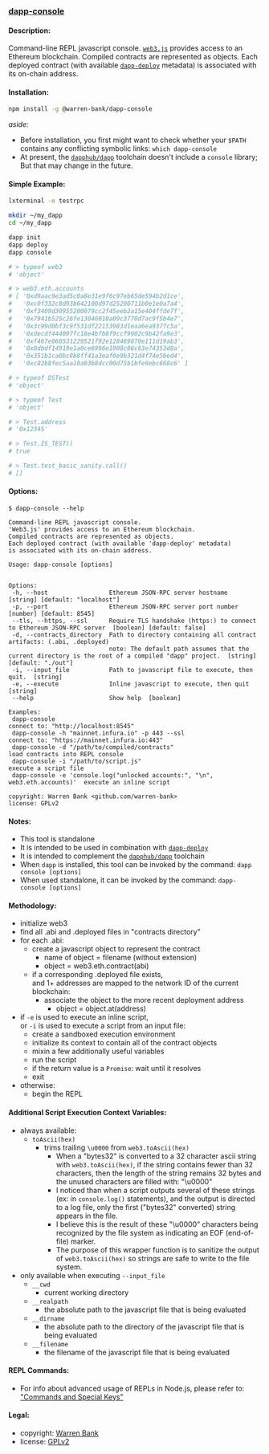### [dapp-console](https://github.com/warren-bank/dapp-console)

#### Description:

Command-line REPL javascript console. [`web3.js`](https://github.com/ethereum/web3.js/) provides access to an Ethereum blockchain. Compiled contracts are represented as objects. Each deployed contract (with available [`dapp-deploy`](https://github.com/warren-bank/dapp-deploy) metadata) is associated with its on-chain address.

#### Installation:

```bash
npm install -g @warren-bank/dapp-console
```

*aside:*
* Before installation, you first might want to check whether your `$PATH` contains any conflicting symbolic links: `which dapp-console`
* At present, the [`dapphub/dapp`](https://github.com/dapphub/dapp) toolchain doesn't include a `console` library; But that may change in the future.

#### Simple Example:

```bash
lxterminal -e testrpc

mkdir ~/my_dapp
cd ~/my_dapp

dapp init
dapp deploy
dapp console

# > typeof web3
# 'object'

# > web3.eth.accounts
# [ '0xd9aac9e3ad5c0a8e31e9f6c97eb65de594b2d1ce',
#   '0xc0f332c8d93b642100d97d25200711b0e1e0a7a4',
#   '0xf3409d30955200079cc2f45eeb2a15e404ffde7f',
#   '0x7941b525c26fe13046010a09c3770d7ac9f5b4e7',
#   '0x3c99d0bf3c9f531df22153983d1eaa6ea937fc5a',
#   '0xdecdf444097fc18e4bfb8f9ccf9902c9b42fa9e3',
#   '0xf467e060531229521f92e128469870e111d19ab3',
#   '0x0dbdf14919e1a0ce6996e1908c86c63e74353d0a',
#   '0x351b1ca0bc8b8ff41a3eaf0e9b321d4f74e5bed4',
#   '0xc82b8fec5aa10a93b8dcc00d75b1bfe9ebc668c6' ]

# > typeof DSTest
# 'object'

# > typeof Test
# 'object'

# > Test.address
# '0x12345'

# > Test.IS_TEST()
# true

# > Test.test_basic_sanity.call()
# []
```

#### Options:

```text
$ dapp-console --help

Command-line REPL javascript console.
'Web3.js' provides access to an Ethereum blockchain.
Compiled contracts are represented as objects.
Each deployed contract (with available 'dapp-deploy' metadata)
is associated with its on-chain address.

Usage: dapp-console [options]


Options:
 -h, --host                 Ethereum JSON-RPC server hostname  [string] [default: "localhost"]
 -p, --port                 Ethereum JSON-RPC server port number  [number] [default: 8545]
 --tls, --https, --ssl      Require TLS handshake (https:) to connect to Ethereum JSON-RPC server  [boolean] [default: false]
 -d, --contracts_directory  Path to directory containing all contract artifacts: (.abi, .deployed)
                            note: The default path assumes that the current directory is the root of a compiled "dapp" project.  [string] [default: "./out"]
 -i, --input_file           Path to javascript file to execute, then quit.  [string]
 -e, --execute              Inline javascript to execute, then quit  [string]
 --help                     Show help  [boolean]

Examples:
 dapp-console                                                                  connect to: "http://localhost:8545"
 dapp-console -h "mainnet.infura.io" -p 443 --ssl                              connect to: "https://mainnet.infura.io:443"
 dapp-console -d "/path/to/compiled/contracts"                                 load contracts into REPL console
 dapp-console -i "/path/to/script.js"                                          execute a script file
 dapp-console -e 'console.log("unlocked accounts:", "\n", web3.eth.accounts)'  execute an inline script

copyright: Warren Bank <github.com/warren-bank>
license: GPLv2
```

#### Notes:

* This tool is standalone
* It is intended to be used in combination with [`dapp-deploy`](https://github.com/warren-bank/dapp-deploy)
* It is intended to complement the [`dapphub/dapp`](https://github.com/dapphub/dapp) toolchain
* When `dapp` is installed, this tool can be invoked by the command: `dapp console [options]`
* When used standalone, it can be invoked by the command: `dapp-console [options]`

#### Methodology:

* initialize web3
* find all .abi and .deployed files in "contracts directory"
* for each .abi:
  * create a javascript object to represent the contract
    * name of object = filename (without extension)
    * object = web3.eth.contract(abi)
  * if a corresponding .deployed file exists,<br>
    and 1+ addresses are mapped to the network ID of the current blockchain:
    * associate the object to the more recent deployment address
      * object = object.at(address)
* if `-e` is used to execute an inline script,<br>
  or `-i` is used to execute a script from an input file:
  * create a sandboxed execution environment
  * initialize its context to contain all of the contract objects
  * mixin a few additionally useful variables
  * run the script
  * if the return value is a `Promise`: wait until it resolves
  * exit
* otherwise:
  * begin the REPL

#### Additional Script Execution Context Variables:

* always available:
  * `toAscii(hex)`
    * trims trailing `\u0000` from `web3.toAscii(hex)`
      * When a "bytes32" is converted to a 32 character ascii string with `web3.toAscii(hex)`,
        if the string contains fewer than 32 characters,
        then the length of the string remains 32 bytes and the unused characters are filled with: "\u0000"
      * I noticed than when a script outputs several of these strings (ex: in `console.log()` statements),
        and the output is directed to a log file,
        only the first ("bytes32" converted) string appears in the file.
      * I believe this is the result of these "\u0000" characters being recognized by the file system
        as indicating an EOF (end-of-file) marker.
      * The purpose of this wrapper function is to sanitize the output of `web3.toAscii(hex)`
        so strings are safe to write to the file system.
* only available when executing `--input_file`
  * `__cwd`
    * current working directory
  * `__realpath`
    * the absolute path to the javascript file that is being evaluated
  * `__dirname`
    * the absolute path to the directory of the javascript file that is being evaluated
  * `__filename`
    * the filename of the javascript file that is being evaluated

#### REPL Commands:

* For info about advanced usage of REPLs in Node.js, please refer to: ["Commands and Special Keys"](https://nodejs.org/api/repl.html#repl_commands_and_special_keys)

#### Legal:

* copyright: [Warren Bank](https://github.com/warren-bank)
* license: [GPLv2](https://www.gnu.org/licenses/old-licenses/gpl-2.0.txt)
